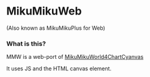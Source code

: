 # MikuMikuWeb
(Also known as MikuMikuPlus for Web)

### What is this?
MMW is a web-port of [MikuMikuWorld4ChartCyanvas](https://github.com/sevenc-nanashi/MikuMikuWorld4CC)

It uses JS and the HTML canvas element.
